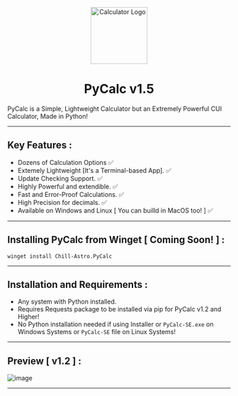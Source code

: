 <p align="center">
  <img src="https://github.com/Chill-Astro/PyCalc/blob/main/PyCalc.ico" width="128px" height="128px" alt="Calculator Logo">
</p>
<h1 align="center">PyCalc v1.5</h1>

PyCalc is a Simple, Lightweight Calculator but an Extremely Powerful CUI Calculator, Made in Python!

---

## Key Features :

- Dozens of Calculation Options ✅
- Extemely Lightweight [It's a Terminal-based App]. ✅
- Update Checking Support. ✅
- Highly Powerful and extendible. ✅
- Fast and Error-Proof Calculations. ✅
- High Precision for decimals. ✅
- Available on Windows and Linux [ You can builld in MacOS too! ] ✅

---

## Installing PyCalc from Winget [ Coming Soon! ] :

    winget install Chill-Astro.PyCalc

---
    

## Installation and Requirements :

- Any system with Python installed.
- Requires Requests package to be installed via pip for PyCalc v1.2 and Higher!
- No Python installation needed if using Installer or `PyCalc-SE.exe` on Windows Systems or `PyCalc-SE` file on Linux Systems!

---

## Preview [ v1.2 ] :

![image](https://github.com/user-attachments/assets/64817535-fbf5-414d-b5f4-ebb8b8d3fadc)

---
